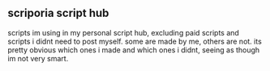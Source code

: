 ## scriporia script hub
scripts im using in my personal script hub, excluding paid scripts and scripts i didnt need to post myself. some are made by me, others are not. its pretty obvious which ones i made and which ones i didnt, seeing as though im not very smart.
